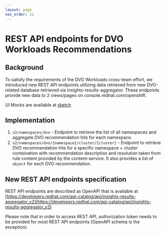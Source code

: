 ```yaml
---
layout: page
nav_order: 22
---
```


# REST API endpoints for DVO Workloads Recommendations

## Background

To satisfy the requirements of the DVO Workloads cross-team effort, we introduced new REST API endpoints utilizing
data retrieved from new DVO-related database retrieved via insights-results-aggregator. These endpoints provide new 
data to 2 views/pages on console.redhat.com/openshift.

UI Mocks are available at [sketch](https://www.sketch.com/s/46f6d8e3-a4d0-4249-9d57-e6a79b518a6d/p/CCF338F7-6FBF-49F2-B841-B468D4DE40B5/canvas)

## Implementation

1. `v2/namespaces/dvo` - Endpoint to retrieve the list of all namespaces and aggregate DVO recommendation hits for each namespace.
1. `v2/namespaces/dvo/{namespace}/cluster/{cluster}` - Endpoint to retrieve DVO recommendation hits for a specific namespace + cluster combination with recommendation description and resolution taken from rule content provided by the content-service. It also provides a list of `object` for each DVO recommendation. 

## New REST API endpoints specification

REST API endpoints are described as OpenAPI that is available at [https://developers.redhat.com/api-catalog/api/insights-results-aggregator_v2](https://developers.redhat.com/api-catalog/api/insights-results-aggregator_v2)

Please note that in order to access REST API, authorization token needs to be
provided for most REST API endpoints (OpenAPI schema is the exception).
